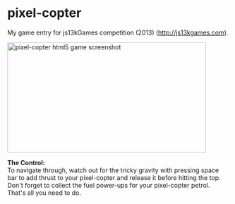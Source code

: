 pixel-copter
============
My game entry for js13kGames competition (2013) (http://js13kgames.com).


<img src="https://raw.github.com/gokhantank/pixel-copter/master/dist/ss_400x250.png" alt="pixel-copter html5 game screenshot" width="450" height="250">

<b>The Control:</b><br/>
To navigate through, watch out for the tricky gravity with pressing space bar to add thrust to your pixel-copter and release it before hitting the top. Don't forget to collect the fuel power-ups for your pixel-copter petrol. That's all you need to do.
